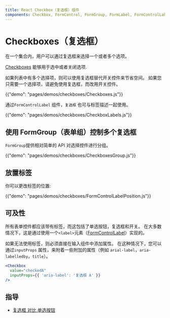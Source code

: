 ```yaml
---
title: React Checkbox（复选框）组件
components: Checkbox, FormControl, FormGroup, FormLabel, FormControlLabel
---
```


# Checkboxes（复选框）

<p class="description">在一个集合内，用户可以通过复选框来选择一个或者多个选项。</p>

[Checkboxes](https://material.io/design/components/selection-controls.html#checkboxes) 能够用于选中或者关闭选项.

如果列表中有多个选择项，则可以使用复选框替代开关控件来节省空间。 如果您只需要一个选择项，请避免使用复选框，而改用开关控件。

{{"demo": "pages/demos/checkboxes/Checkboxes.js"}}

通过`FormControlLabel` 组件，`复选框` 也可与标签描述一起使用。

{{"demo": "pages/demos/checkboxes/CheckboxLabels.js"}}

## 使用 FormGroup（表单组）控制多个复选框

`FormGroup`提供相对简单的 API 对选择控件进行分组。

{{"demo": "pages/demos/checkboxes/CheckboxesGroup.js"}}

## 放置标签

你可以更改标签的位置:

{{"demo": "pages/demos/checkboxes/FormControlLabelPosition.js"}}

## 可及性

所有表单控件都应该带有标签，而这包括了单选按钮，复选框和开关。 在大多数情况下，这是通过使用一个`<label>`元素（[FormControlLabel](/api/form-control-label/)）实现的。

如果无法使用标签，则必须直接在输入组件中添加属性。 在这种情况下，您可以通过`inputProps` 属性，来附着一些附加的属性（例如 `arial-label`，`aria-labelledby`，`title`）。

```jsx
<Checkbox
  value="checkedA"
  inputProps={{ 'aria-label': '复选框 A' }}
/>
```

## 指导

- [复选框 对比 单选按钮](https://www.nngroup.com/articles/checkboxes-vs-radio-buttons/)